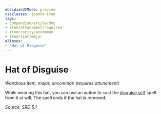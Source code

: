 ```yaml
---
obsidianUIMode: preview
cssclasses: json5e-item
tags:
- compendium/src/5e/dmg
- item/attunement/required
- item/rarity/uncommon
- item/tier/major
aliases: 
- "Hat of Disguise"
---
```

# Hat of Disguise
*Wondrous item, major, uncommon (requires attunement)*  


While wearing this hat, you can use an action to cast the [disguise self](compendium/spells/disguise-self.md) spell from it at will. The spell ends if the hat is removed.

*Source: SRD 5.1*